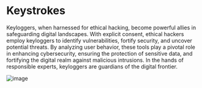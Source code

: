 # Keystrokes

Keyloggers, when harnessed for ethical hacking, become powerful allies in safeguarding digital landscapes. With explicit consent, ethical hackers employ keyloggers to identify vulnerabilities, fortify security, and uncover potential threats. By analyzing user behavior, these tools play a pivotal role in enhancing cybersecurity, ensuring the protection of sensitive data, and fortifying the digital realm against malicious intrusions. In the hands of responsible experts, keyloggers are guardians of the digital frontier.

![image](https://github.com/AditiRai17/Keystrokes/assets/91966396/f9c4a4ce-c266-421f-8676-e075776c4667)
